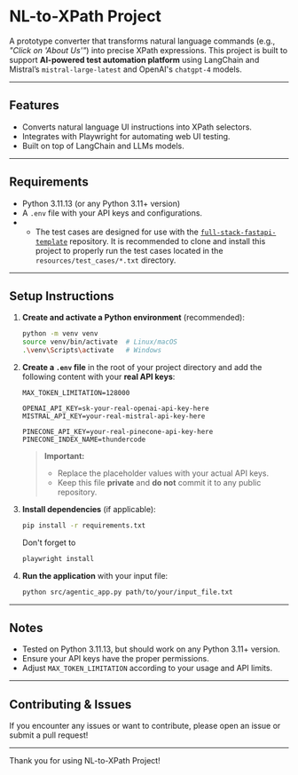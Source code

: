# NL-to-XPath Project

A prototype converter that transforms natural language commands (e.g., *"Click on 'About Us'"*) into precise XPath expressions. This project is built to support **AI-powered test automation platform** using LangChain and Mistral’s `mistral-large-latest` and OpenAI's `chatgpt-4` models.

---

## Features

- Converts natural language UI instructions into XPath selectors.
- Integrates with Playwright for automating web UI testing.
- Built on top of LangChain and LLMs models.

---

## Requirements

- Python 3.11.13 (or any Python 3.11+ version)
- A `.env` file with your API keys and configurations.
- - The test cases are designed for use with the [`full-stack-fastapi-template`](https://github.com/fastapi/full-stack-fastapi-template.git) repository. It is recommended to clone and install this project to properly run the test cases located in the `resources/test_cases/*.txt` directory.

---

## Setup Instructions

1. **Create and activate a Python environment** (recommended):

   ```bash
   python -m venv venv
   source venv/bin/activate  # Linux/macOS
   .\venv\Scripts\activate   # Windows
   ```

2. **Create a `.env` file** in the root of your project directory and add the following content with your **real API keys**:

   ```env
   MAX_TOKEN_LIMITATION=128000

   OPENAI_API_KEY=sk-your-real-openai-api-key-here
   MISTRAL_API_KEY=your-real-mistral-api-key-here

   PINECONE_API_KEY=your-real-pinecone-api-key-here
   PINECONE_INDEX_NAME=thundercode
   ```

   > **Important:**  
   > - Replace the placeholder values with your actual API keys.  
   > - Keep this file **private** and **do not** commit it to any public repository.  
   

3. **Install dependencies** (if applicable):

   ```bash
   pip install -r requirements.txt
   ```
   Don't forget to

   ```bash
   playwright install
   ```

4. **Run the application** with your input file:

   ```bash
   python src/agentic_app.py path/to/your/input_file.txt
   ```

---

## Notes

- Tested on Python 3.11.13, but should work on any Python 3.11+ version.
- Ensure your API keys have the proper permissions.
- Adjust `MAX_TOKEN_LIMITATION` according to your usage and API limits.

---

## Contributing & Issues

If you encounter any issues or want to contribute, please open an issue or submit a pull request!

---

Thank you for using NL-to-XPath Project!